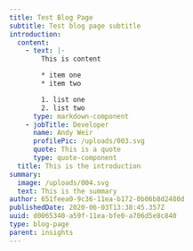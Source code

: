 ```yaml
---
title: Test Blog Page
subtitle: Test blog page subtitle
introduction:
  content:
    - text: |-
        This is content

        * item one
        * item two

        1. list one
        2. list two
      type: markdown-component
    - jobTitle: Developer
      name: Andy Weir
      profilePic: /uploads/003.svg
      quote: This is a quote
      type: quote-component
  title: This is the introduction
summary:
  image: /uploads/004.svg
  text: This is the summary
author: 651feea0-9c36-11ea-b172-0b06b8d2480d
publishedDate: 2020-06-03T13:38:45.357Z
uuid: d0065340-a59f-11ea-bfe0-a706d5e8c840
type: blog-page
parent: insights
---
```


